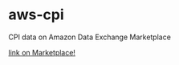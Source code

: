 # aws-cpi
 CPI data on Amazon Data Exchange Marketplace

[link on Marketplace!](https://aws.amazon.com/marketplace/pp/prodview-anruunv6l6ynw)